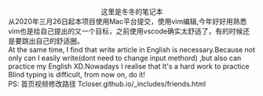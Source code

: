 <center>这里是冬冬的笔记本<br></center>
从2020年三月26日起本项目使用Mac平台提交，使用vim编辑,今年好好用熟悉vim也是给自己提出的又一个目标，之前使用vscode确实太舒适了，有的时候还是要跳出自己的舒适圈。
<br>
At the same time, I find that write article in English is necessary.Because not only can I easily write(dont need to change input methord) ,but also can practice my English XD.Nowadays I realise that It's a hard work to practice Blind typing is difficult, from now on, do it!   




<br>
PS:
首页视频修改路径
Tcloser.github.io/_includes/friends.html
